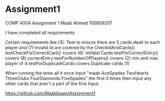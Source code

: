 # Assignment1

COMP 4004 Assignment 1
Maab Ahmed
100859207

I have completed all requirements

Certain requirements like
(3): Test to ensure there are 5 cards dealt to each player and (7) Invalid Id are covered by the CheckIdAndCards()
testCheckForCorrectCard() covers (6) :InValid Cards
testForCorrectEntry() covers (8) correctEntry
testForNumberOfPlayers() covers (2) min and max player of 4 
testForDuplicateCards covers Duplicate cards (1)

When running the tests all it once input "maab AceSpades TwoHearts ThreeClubs FourDiamonds FiveSpades" the first 3 times
then Input any other cards that aren't a part of the first Input.

https://github.com/Maabbaam/Assignment1
